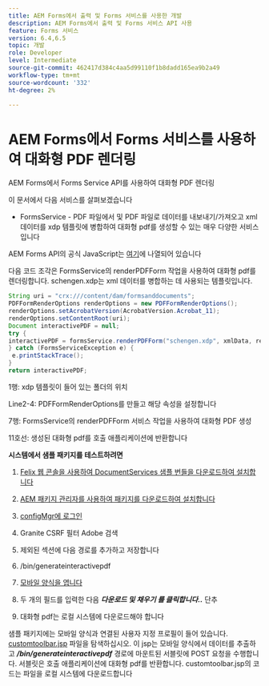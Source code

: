 ```yaml
---
title: AEM Forms에서 출력 및 Forms 서비스를 사용한 개발
description: AEM Forms에서 출력 및 Forms 서비스 API 사용
feature: Forms 서비스
version: 6.4,6.5
topic: 개발
role: Developer
level: Intermediate
source-git-commit: 462417d384c4aa5d99110f1b8dadd165ea9b2a49
workflow-type: tm+mt
source-wordcount: '332'
ht-degree: 2%

---
```



# AEM Forms에서 Forms 서비스를 사용하여 대화형 PDF 렌더링

AEM Forms에서 Forms Service API를 사용하여 대화형 PDF 렌더링

이 문서에서 다음 서비스를 살펴보겠습니다

* FormsService - PDF 파일에서 및 PDF 파일로 데이터를 내보내기/가져오고 xml 데이터를 xdp 템플릿에 병합하여 대화형 pdf를 생성할 수 있는 매우 다양한 서비스입니다

AEM Forms API의 공식 JavaScript는 [여기](https://helpx.adobe.com/aem-forms/6/javadocs/com/adobe/fd/output/api/package-summary.html)에 나열되어 있습니다

다음 코드 조각은 FormsService의 renderPDFForm 작업을 사용하여 대화형 pdf를 렌더링합니다. schengen.xdp는 xml 데이터를 병합하는 데 사용되는 템플릿입니다.

```java
String uri = "crx:///content/dam/formsanddocuments";
PDFFormRenderOptions renderOptions = new PDFFormRenderOptions();
renderOptions.setAcrobatVersion(AcrobatVersion.Acrobat_11);
renderOptions.setContentRoot(uri);
Document interactivePDF = null;
try {
interactivePDF = formsService.renderPDFForm("schengen.xdp", xmlData, renderOptions);
} catch (FormsServiceException e) {
 e.printStackTrace();
}
return interactivePDF;
```

1행: xdp 템플릿이 들어 있는 폴더의 위치

Line2-4: PDFFormRenderOptions를 만들고 해당 속성을 설정합니다

7행: FormsService의 renderPDFForm 서비스 작업을 사용하여 대화형 PDF 생성

11호선: 생성된 대화형 pdf를 호출 애플리케이션에 반환합니다

**시스템에서 샘플 패키지를 테스트하려면**
1. [Felix 웹 콘솔을 사용하여 DocumentServices 샘플 번들을 다운로드하여 설치합니다](/help/forms/assets/common-osgi-bundles/AEMFormsDocumentServices.core-1.0-SNAPSHOT.jar)
1. [AEM 패키지 관리자를 사용하여 패키지를 다운로드하여 설치합니다](assets/downloadinteractivepdffrommobileform.zip)



1. [configMgr에 로그인](http://localhost:4502/system/console/configMgr)
1. Granite CSRF 필터 Adobe 검색
1. 제외된 섹션에 다음 경로를 추가하고 저장합니다
1. /bin/generateinteractivepdf
1. [모바일 양식을 엽니다](http://localhost:4502/content/dam/formsanddocuments/schengen.xdp/jcr:content)
1. 두 개의 필드를 입력한 다음 ***다운로드 및 채우기 를 클릭합니다..*** 단추
1. 대화형 pdf는 로컬 시스템에 다운로드해야 합니다


샘플 패키지에는 모바일 양식과 연결된 사용자 지정 프로필이 들어 있습니다. [customtoolbar.jsp](http://localhost:4502/apps/AEMFormsDemoListings/customprofiles/addImageToMobileForm/demo/customtoolbar.jsp) 파일을 탐색하십시오. 이 jsp는 모바일 양식에서 데이터를 추출하고 ***/bin/generateinteractivepdf*** 경로에 마운트된 서블릿에 POST 요청을 수행합니다. 서블릿은 호출 애플리케이션에 대화형 pdf를 반환합니다. customtoolbar.jsp의 코드는 파일을 로컬 시스템에 다운로드합니다


